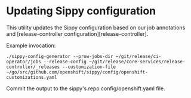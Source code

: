 # Updating Sippy configuration

This utility updates the Sippy configuration based on our job annotations and [release-controller configuration][release-controller].

Example invocation:

```
./sippy-config-generator --prow-jobs-dir ~/git/release/ci-operator/jobs --release-config ~/git/release/core-services/release-controller/_releases --customization-file ~/go/src/github.com/openshift/sippy/config/openshift-customizations.yaml
```

Commit the output to the sippy's repo config/openshift.yaml file.
